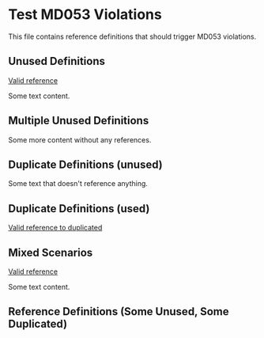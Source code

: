 # Test MD053 Violations

This file contains reference definitions that should trigger MD053 violations.

## Unused Definitions

[Valid reference][used1]

Some text content.

## Multiple Unused Definitions

Some more content without any references.

## Duplicate Definitions (unused)

Some text that doesn't reference anything.

## Duplicate Definitions (used)

[Valid reference to duplicated][duplicate_used]

## Mixed Scenarios

[Valid reference][mixed_valid]

Some text content.

## Reference Definitions (Some Unused, Some Duplicated)

[used1]: https://example.com/used1
[unused1]: https://example.com/unused1
[unused2]: https://example.com/unused2
[duplicate_unused]: https://example.com/duplicate1
[duplicate_unused]: https://example.com/duplicate2
[duplicate_used]: https://example.com/first_used
[duplicate_used]: https://example.com/second_used
[mixed_valid]: https://example.com/mixed_valid
[unused3]: https://example.com/unused3